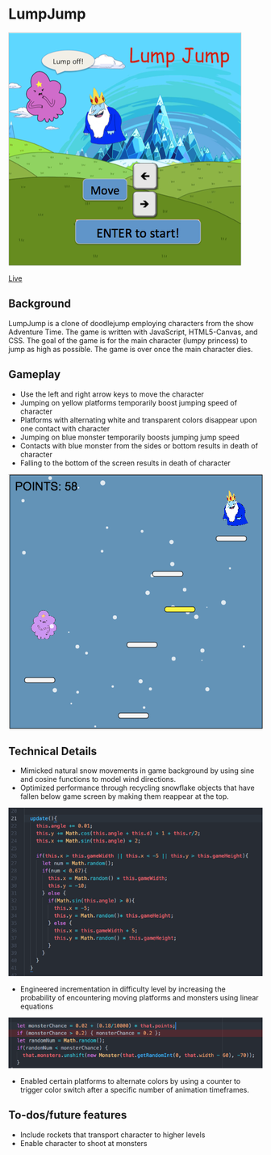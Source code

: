 # LumpJump

![splash](assets/backgroundRed.png)

[Live](https://www.wczhang.com/LumpJump)

## Background

LumpJump is a clone of doodlejump employing characters from the show Adventure Time. The game is written with JavaScript, HTML5-Canvas, and CSS. The goal of the game is for the main character (lumpy princess) to jump as high as possible. The game is over once the main character dies.

## Gameplay

* Use the left and right arrow keys to move the character
* Jumping on yellow platforms temporarily boost jumping speed of character
* Platforms with alternating white and transparent colors disappear upon one contact with character
* Jumping on blue monster temporarily boosts jumping jump speed
* Contacts with blue monster from the sides or bottom results in death of character
* Falling to the bottom of the screen results in death of character

![gamePlay](assets/gameplay.png)

## Technical Details
* Mimicked natural snow movements in game background by using sine and cosine functions to model wind directions.
* Optimized performance through recycling snowflake objects that have fallen below game screen by making them reappear at the top.

![snowCode](assets/snowcode.png)

* Engineered incrementation in difficulty level by increasing the probability of encountering moving platforms and monsters using linear equations

![probability](assets/probability.png)

* Enabled certain platforms to alternate colors by using a counter to trigger color switch after a specific number of animation timeframes.


## To-dos/future features

* Include rockets that transport character to higher levels
* Enable character to shoot at monsters
